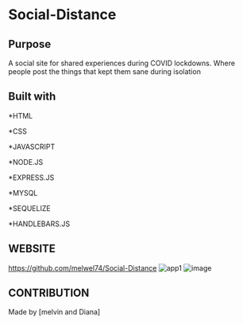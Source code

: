 # Social-Distance
## Purpose
A social site for shared experiences during COVID lockdowns. Where people post the things that kept them sane during isolation 

## Built with
*HTML

*CSS

*JAVASCRIPT

*NODE.JS

*EXPRESS.JS

*MYSQL

*SEQUELIZE

*HANDLEBARS.JS

## WEBSITE 
https://github.com/melwel74/Social-Distance
![app1](https://user-images.githubusercontent.com/89227917/146736987-4795ccf6-1db0-4403-840a-1ba272cfa08f.PNG)
![image](https://user-images.githubusercontent.com/89227917/146737264-971542d5-d7d4-4a0f-97b6-a2c456825248.png)

## CONTRIBUTION

Made by [melvin and Diana]
